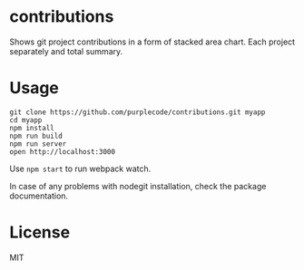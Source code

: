 contributions
=====================

Shows git project contributions in a form of stacked area chart. Each project separately and total summary.


Usage
=====

```
git clone https://github.com/purplecode/contributions.git myapp
cd myapp
npm install
npm run build
npm run server
open http://localhost:3000
```
Use `npm start` to run webpack watch.

In case of any problems with nodegit installation, check the package documentation.

License
=======

MIT
